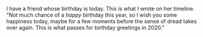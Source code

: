 I have a friend whose birthday is today. This is what I wrote on her timeline. "Not much chance of a <i>happy</i> birthday this year, so I wish you some happiness today, maybe for a few moments before the sense of dread takes over again. This is what passes for birthday greetings in 2020."
